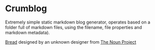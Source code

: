 # Crumblog

Extremely simple static markdown blog generator, operates based on a folder full of markdown files, using the filename, file properties and markdown metadata).

[Bread][0] designed by an unknown designer from [The Noun Project][1]

[0]: http://thenounproject.com/noun/bread/#icon-No705
[1]: http://thenounproject.com/